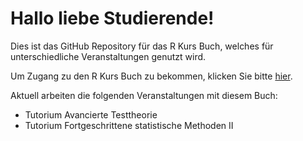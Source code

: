 # Hallo liebe Studierende!

Dies ist das GitHub Repository für das R Kurs Buch, welches für unterschiedliche Veranstaltungen genutzt wird.

Um Zugang zu den R Kurs Buch zu bekommen, klicken Sie bitte [hier](https://amd-lab.github.io/R-Kurs-Buch/).

Aktuell arbeiten die folgenden Veranstaltungen mit diesem Buch:

-   Tutorium Avancierte Testtheorie
-   Tutorium Fortgeschrittene statistische Methoden II
